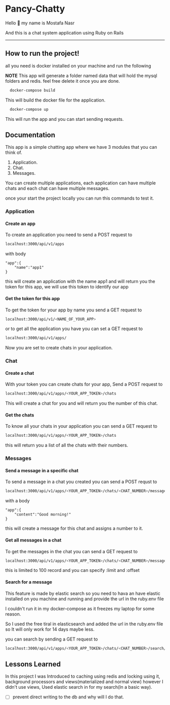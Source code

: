 # Pancy-Chatty 

Hello :wave: my name is Mostafa Nasr

And this is a chat system application using Ruby on Rails

---
## How to run the project!

all you need is docker installed on your machine and run the following

**NOTE**
This app will generate a folder named data that will hold the mysql folders and redis. feel free delete it once you are done.


 
```bash
  docker-compose build
```
This will build the docker file for the application.

```bash
  docker-compose up
```
This will run the app and you can start sending requests.


## Documentation

This app is a simple chatting app where we have 3 modules that you can think
of.
1. Application.
2. Chat.
3. Messages.

You can create multiple applications, each application can have multiple chats
and each chat can have multiple messages.

once your start the project locally you can run this commands to test it.
### Application
#### Create an app

To create an application you need to send a POST request to

```bash
localhost:3000/api/v1/apps
```

with body 

    "app":{
        "name":"app1"
    }


this will create an application with the name app1 and will return you the
token for this app, we will use this token to identify our app

#### Get the token for this app

To get the token for your app by name you send a GET request to
```bash
localhost:3000/api/v1/<NAME_OF_YOUR_APP>
```
or to get all the application you have you can set a GET request to 

```bash
localhost:3000/api/v1/apps/
```


Now you are set to create chats in your application.

### Chat
#### Create a chat

With your token you can create chats for your app, Send a POST request to

```bash
localhost:3000/api/v1/apps/<YOUR_APP_TOKEN>/chats
```
This will create a chat for you and will return you the number of this chat.


#### Get the chats
To know all your chats in your application you can send a GET request to

```bash
localhost:3000/api/v1/apps/<YOUR_APP_TOKEN>/chats
```

this will return you a list of all the chats with their numbers.

### Messages
#### Send a message in a specific chat

To send a message in a chat you created you can send a POST requst to

```bash
localhost:3000/api/v1/apps/<YOUR_APP_TOKEN>/chats/<CHAT_NUMBER>/messages
```
with a body

    "app":{
        "content":"Good morning!"
    }

this will create a message for this chat and assigns a number to it.

#### Get all messages in a chat

To get the messages in the chat you can send a GET request to
```bash
localhost:3000/api/v1/apps/<YOUR_APP_TOKEN>/chats/<CHAT_NUMBER>/messages
```

this is limited to 100 record and you can specify :limit and :offset

#### Search for a message

This feature is made by elastic search so you need to hava an have elastic installed on you machine and
running and provide the url in the ruby.env file

I couldn't run it in my docker-compose as it freezes my laptop for some reason.

So I used the free tiral in elasticsearch and added the url in the ruby.env file
so It will only work for 14 days maybe less.

you can search by sending a GET request to

```bash
localhost:3000/api/v1/apps/<YOUR_APP_TOKEN>/chats/<CHAT_NUMBER>/search/<SEARCH_KEY>
```

## Lessons Learned

In this project I was Introduced to caching using redis and locking using it, background processors and 
views(materialized and normal view) however I didn't use views,
Used elastic search in for my search(In a basic way).


- [ ] prevent direct writing to the db and why will I do that.


 



